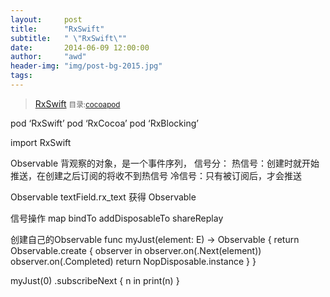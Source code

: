 ```yaml
---
layout:     post
title:      "RxSwift"
subtitle:   " \"RxSwift\""
date:       2014-06-09 12:00:00
author:     "awd"
header-img: "img/post-bg-2015.jpg"
tags:
---
```

>[RxSwift](https://github.com/ReactiveX/RxSwift)
><small>目录:[cocoapod](/2014/06/09/cocoapod-cocoapod)</small>


pod ‘RxSwift’
pod ‘RxCocoa’
pod ‘RxBlocking’

import RxSwift




Observable 背观察的对象，是一个事件序列，
信号分：
热信号：创建时就开始推送，在创建之后订阅的将收不到热信号
冷信号：只有被订阅后，才会推送


Observable
textField.rx_text 获得 Observable<String>



信号操作
map
bindTo
addDisposableTo
shareReplay



创建自己的Observable
func myJust<E>(element: E) -> Observable<E> {
    return Observable.create { observer in
        observer.on(.Next(element))
        observer.on(.Completed)
        return NopDisposable.instance
    }
}

myJust(0)
    .subscribeNext { n in
      print(n)
    }
